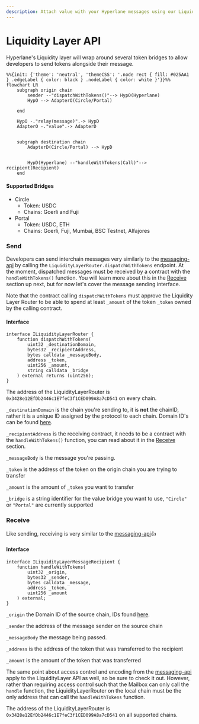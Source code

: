 ```yaml
---
description: Attach value with your Hyperlane messages using our Liquidity Layer API.
---
```


# Liquidity Layer API

Hyperlane's Liquidity layer will wrap around several token bridges to allow developers to send tokens alongside their message.

```mermaid
%%{init: {'theme': 'neutral', 'themeCSS': '.node rect { fill: #025AA1 } .edgeLabel { color: black } .nodeLabel { color: white }'}}%%
flowchart LR
	subgraph origin chain
		sender --"dispatchWithTokens()"--> HypO(Hyperlane)
        HypO --> AdapterO(Circle/Portal)
        
	end

	HypO -."relay(message)".-> HypD
	AdapterO -."value".-> AdapterD
    

	subgraph destination chain
        AdapterD(Circle/Portal) --> HypD
    

		HypD(Hyperlane) --"handleWithTokens(Call)"--> recipient(Recipient)
	end
```

#### Supported Bridges

* Circle
  * Token: USDC
  * Chains: Goerli and Fuji
* Portal
  * Token: USDC, ETH
  * Chains: Goerli, Fuji, Mumbai, BSC Testnet, Alfajores

### Send

Developers can send interchain messages very similarly to the [messaging-api](../messaging-api/ "mention") by calling the `LiquidityLayerRouter.dispatchWithTokens` endpoint. At the moment, dispatched messages must be received by a contract with the `handleWithTokens()` function. You will learn more about this in the [Receive](../messaging-api/receive.md) section up next, but for now let's cover the message sending interface.

Note that the contract calling `dispatchWithTokens` must approve the Liquidity Layer Router to be able to spend at least `_amount` of the token `_token` owned by the calling contract.

#### Interface

```solidity
interface ILiquidityLayerRouter {
    function dispatchWithTokens(
        uint32 _destinationDomain,
        bytes32 _recipientAddress,
        bytes calldata _messageBody,
        address _token,
        uint256 _amount,
        string calldata _bridge
    ) external returns (uint256);
}
```

The address of the LiquidityLayerRouter is `0x3428e12EfDb2446c1E7feC3f1CED099A8a7cD541`  on every chain.

`_destinationDomain` is the chain you're sending to, it is **not** the chainID, rather it is a unique ID assigned by the protocol to each chain. Domain ID's can be found [here](../../developers-faq-and-troubleshooting/domains.md).

`_recipientAddress` is the receiving contract, it needs to be a contract with the `handleWithTokens()` function, you can read about it in the [Receive](./#receive) section.

`_messageBody` is the message you're passing.&#x20;

`_token` is the address of the token on the origin chain you are trying to transfer

`_amount` is the amount of `_token` you want to transfer

`_bridge` is a string identifier for the value bridge you want to use, `"Circle"` or `"Portal"` are currently supported

### Receive

Like sending, receiving is very similar to the [messaging-api](../messaging-api/ "mention"):thumbsup:

#### Interface

```solidity
interface ILiquidityLayerMessageRecipient {
    function handleWithTokens(
        uint32 _origin,
        bytes32 _sender,
        bytes calldata _message,
        address _token,
        uint256 _amount
    ) external;
}
```

`_origin` the Domain ID of the source chain, IDs found [here](../../developers-faq-and-troubleshooting/domains.md#mainnet).

`_sender` the address of the message sender on the source chain

`_messageBody` the message being passed.

`_address` is the address of the token that was transferred to the recipient

`_amount` is the amount of the token that was transferred



The same point about access control and encoding from the [messaging-api](../messaging-api/ "mention") apply to the LiquidityLayer API as well, so be sure to check it out. However, rather than requiring access control such that the Mailbox can only call the `handle` function, the LiquidityLayerRouter on the local chain must be the only address that can call the `handleWithTokens` function.

The address of the LiquidityLayerRouter is `0x3428e12EfDb2446c1E7feC3f1CED099A8a7cD541` on all supported chains.
